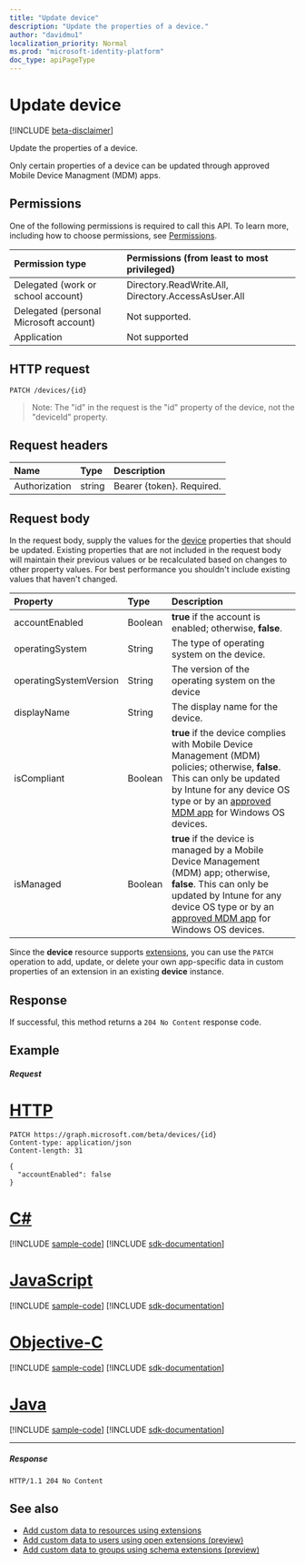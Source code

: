```yaml
---
title: "Update device"
description: "Update the properties of a device."
author: "davidmu1"
localization_priority: Normal
ms.prod: "microsoft-identity-platform"
doc_type: apiPageType
---
```


# Update device

[!INCLUDE [beta-disclaimer](../../includes/beta-disclaimer.md)]

Update the properties of a device.

Only certain properties of a device can be updated through approved Mobile Device Managment (MDM) apps.

## Permissions
One of the following permissions is required to call this API. To learn more, including how to choose permissions, see [Permissions](/graph/permissions-reference).

|Permission type      | Permissions (from least to most privileged)              |
|:--------------------|:---------------------------------------------------------|
|Delegated (work or school account) | Directory.ReadWrite.All, Directory.AccessAsUser.All |
|Delegated (personal Microsoft account) | Not supported. |
|Application | Not supported |

## HTTP request
<!-- { "blockType": "ignored" } -->
```http
PATCH /devices/{id}
```

> Note: The "id" in the request is the "id" property of the device, not the "deviceId" property.

## Request headers
| Name       | Type | Description|
|:-----------|:------|:----------|
| Authorization  | string  | Bearer {token}. Required. |

## Request body

In the request body, supply the values for the [device](../resources/device.md) properties that should be updated. Existing properties that are not included in the request body will maintain their previous values or be recalculated based on changes to other property values. For best performance you shouldn't include existing values that haven't changed.

| Property	   | Type	|Description|
|:---------------|:--------|:----------|
|accountEnabled|Boolean| **true** if the account is enabled; otherwise, **false**. |
|operatingSystem|String|The type of operating system on the device.|
|operatingSystemVersion|String|The version of the operating system on the device|
|displayName|String|The display name for the device.|
|isCompliant|Boolean|**true** if the device complies with Mobile Device Management (MDM) policies; otherwise, **false**. This can only be updated by Intune for any device OS type or by an [approved MDM app](https://docs.microsoft.com/windows/client-management/mdm/azure-active-directory-integration-with-mdm) for Windows OS devices. |
|isManaged|Boolean|**true** if the device is managed by a Mobile Device Management (MDM) app; otherwise, **false**. This can only be updated by Intune for any device OS type or by an [approved MDM app](https://docs.microsoft.com/windows/client-management/mdm/azure-active-directory-integration-with-mdm) for Windows OS devices. |

Since the **device** resource supports [extensions](/graph/extensibility-overview), you can use the `PATCH` operation to 
add, update, or delete your own app-specific data in custom properties of an extension in an existing **device** instance.

## Response

If successful, this method returns a `204 No Content` response code.

## Example

##### Request


# [HTTP](#tab/http)
<!-- {
  "blockType": "request",
  "name": "update_device"
}-->
```http
PATCH https://graph.microsoft.com/beta/devices/{id}
Content-type: application/json
Content-length: 31

{
  "accountEnabled": false
}
```
# [C#](#tab/csharp)
[!INCLUDE [sample-code](../includes/snippets/csharp/update-device-csharp-snippets.md)]
[!INCLUDE [sdk-documentation](../includes/snippets/snippets-sdk-documentation-link.md)]

# [JavaScript](#tab/javascript)
[!INCLUDE [sample-code](../includes/snippets/javascript/update-device-javascript-snippets.md)]
[!INCLUDE [sdk-documentation](../includes/snippets/snippets-sdk-documentation-link.md)]

# [Objective-C](#tab/objc)
[!INCLUDE [sample-code](../includes/snippets/objc/update-device-objc-snippets.md)]
[!INCLUDE [sdk-documentation](../includes/snippets/snippets-sdk-documentation-link.md)]

# [Java](#tab/java)
[!INCLUDE [sample-code](../includes/snippets/java/update-device-java-snippets.md)]
[!INCLUDE [sdk-documentation](../includes/snippets/snippets-sdk-documentation-link.md)]

---

##### Response

<!-- {
  "blockType": "response",
  "truncated": true,
  "@odata.type": "microsoft.graph.device"
} -->
```http
HTTP/1.1 204 No Content
```

## See also

- [Add custom data to resources using extensions](/graph/extensibility-overview)
- [Add custom data to users using open extensions (preview)](/graph/extensibility-open-users)
- [Add custom data to groups using schema extensions (preview)](/graph/extensibility-schema-groups)


<!-- uuid: 8fcb5dbc-d5aa-4681-8e31-b001d5168d79
2015-10-25 14:57:30 UTC -->
<!--
{
  "type": "#page.annotation",
  "description": "Update device",
  "keywords": "",
  "section": "documentation",
  "tocPath": "",
  "suppressions": [
  ]
}
-->
